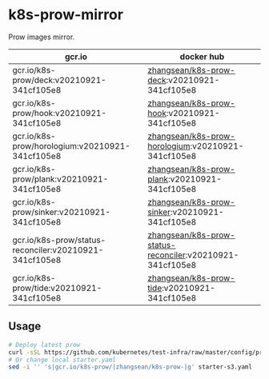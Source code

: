 # k8s-prow-mirror

Prow images mirror.

gcr.io | docker hub
---|---
gcr.io/k8s-prow/deck:v20210921-341cf105e8 | [zhangsean/k8s-prow-deck](https://hub.docker.com/r/zhangsean/k8s-prow-deck):v20210921-341cf105e8
gcr.io/k8s-prow/hook:v20210921-341cf105e8 | [zhangsean/k8s-prow-hook](https://hub.docker.com/r/zhangsean/k8s-prow-hook):v20210921-341cf105e8
gcr.io/k8s-prow/horologium:v20210921-341cf105e8 | [zhangsean/k8s-prow-horologium](https://hub.docker.com/r/zhangsean/k8s-prow-horologium):v20210921-341cf105e8
gcr.io/k8s-prow/plank:v20210921-341cf105e8 | [zhangsean/k8s-prow-plank](https://hub.docker.com/r/zhangsean/k8s-prow-plank):v20210921-341cf105e8
gcr.io/k8s-prow/sinker:v20210921-341cf105e8 | [zhangsean/k8s-prow-sinker](https://hub.docker.com/r/zhangsean/k8s-prow-sinker):v20210921-341cf105e8
gcr.io/k8s-prow/status-reconciler:v20210921-341cf105e8 | [zhangsean/k8s-prow-status-reconciler](https://hub.docker.com/r/zhangsean/k8s-prow-status-reconciler):v20210921-341cf105e8
gcr.io/k8s-prow/tide:v20210921-341cf105e8 | [zhangsean/k8s-prow-tide](https://hub.docker.com/r/zhangsean/k8s-prow-tide):v20210921-341cf105e8

## Usage

```bash
# Deploy latest prow
curl -sSL https://github.com/kubernetes/test-infra/raw/master/config/prow/cluster/starter-s3.yaml | sed 's|gcr.io/k8s-prow/|zhangsean/k8s-prow-|g' | kubectl apply -f -
# Or change local starter.yaml
sed -i '' 's|gcr.io/k8s-prow/|zhangsean/k8s-prow-|g' starter-s3.yaml
```
